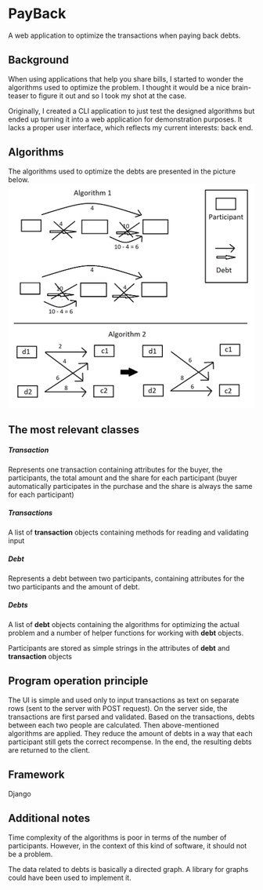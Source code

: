 # PayBack
A web application to optimize the transactions when paying back debts.

## Background
When using applications that help you share bills, I started to wonder the algorithms used to optimize the problem. I thought it would be a nice brain-teaser to figure it out and so I took my shot at the case.

Originally, I created a CLI application to just test the designed algorithms but ended up turning it into a web application for demonstration purposes. It lacks a proper user interface, which reflects my current interests: back end.

## Algorithms
The algorithms used to optimize the debts are presented in the picture below.
![Algorithms](media/algorithms.png)

## The most relevant classes
##### Transaction
Represents one transaction containing attributes for the buyer, the participants, the total amount and the share for each participant (buyer automatically participates in the purchase and the share is always the same for each participant)

##### Transactions
A list of **transaction** objects containing methods for reading and validating input

##### Debt
Represents a debt between two participants, containing attributes for the two participants and the amount of debt.

##### Debts
A list of **debt** objects containing the algorithms for optimizing the actual problem and a number of helper functions for working with **debt** objects.

Participants are stored as simple strings in the attributes of **debt** and **transaction** objects

## Program operation principle
The UI is simple and used only to input transactions as text on separate rows (sent to the server with POST request). On the server side, the transactions are first parsed and validated. Based on the transactions, debts between each two people are calculated. Then above-mentioned algorithms are applied. They reduce the amount of debts in a way that each participant still gets the correct recompense. In the end, the resulting debts are returned to the client.

## Framework
Django

## Additional notes
Time complexity of the algorithms is poor in terms of the number of participants. However, in the context of this kind of software, it should not be a problem.

The data related to debts is basically a directed graph. A library for graphs could have been used to implement it.